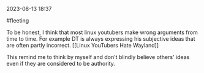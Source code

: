 2023-08-13 18:37

#fleeting

To be honest, I think that most linux youtubers make wrong arguments from time to time. For example DT is always expressing his subjective ideas that are often partly incorrect. [[Linux YouTubers Hate Wayland]]

This remind me to think by myself and don't blindly believe others' ideas even if they are considered to be authority.